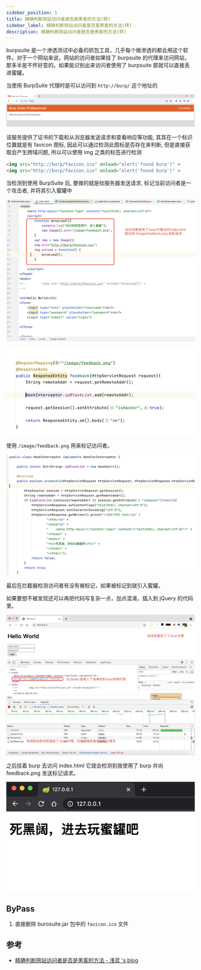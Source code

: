 ```yaml
---
sidebar_position: 1
title: 精确判断网站访问者是否是黑客的方法(转)
sidebar_label: 精确判断网站访问者是否是黑客的方法(转)
description: 精确判断网站访问者是否是黑客的方法(转)
---
```

burpsuite 是一个渗透测试中必备的抓包工具，几乎每个做渗透的都会用这个软件。对于一个网站来说，网站的访问者如果挂了 burpsuite 的代理来访问网站，那多半是不怀好意的。如果能识别出来访问者使用了 burpsuite 那就可以直接丢进蜜罐。

当使用 BurpSuite 代理时是可以访问到 `http://burp/` 这个地址的

![](https://raw.githubusercontent.com/Guardian-JTZ/Image/main/img/20240405225833.png)

该服务提供了证书的下载和从浏览器发送请求和查看响应等功能, 其其在一个标识位置就是有 favicon 图标, 因此可以通过检测此图标是否存在来判断, 但是直接获取会产生跨域问题, 所以可以使用 img 之类的标签进行检测

```html
<img src="http://burp/favicon.ico" onload="alert('found burp')" >
<img src="http://burp/favicon.ico" onload="alert('found burp')" >
```

当检测到使用 BurpSuite 后, 要做的就是给服务器发送请求, 标记当前访问者是一个攻击者, 并将其引入蜜罐中

![image.png](https://raw.githubusercontent.com/Guardian-JTZ/Image/main/img/20240405230647.png)

![image.png](https://raw.githubusercontent.com/Guardian-JTZ/Image/main/img/20240405230652.png)

使用 `/image/feedback.png` 用来标记访问者。

![image.png](https://raw.githubusercontent.com/Guardian-JTZ/Image/main/img/20240405230704.png)

最后在拦截器检测访问者有没有被标记，如果被标记到就引入蜜罐。

如果要想不被发现还可以再把代码写复杂一点，加点混淆，插入到 jQuery 的代码里。

![image.png](https://raw.githubusercontent.com/Guardian-JTZ/Image/main/img/20240405230720.png)

之后挂着 burp 去访问 index.html 它就会检测到我使用了 burp 并向 feedback.png 发送标记请求。

![image.png](https://raw.githubusercontent.com/Guardian-JTZ/Image/main/img/20240405230738.png)

## ByPass

1. 直接删除 burosuite.jar 包中的 `favicon.ico` 文件

## 参考

* [精确判断网站访问者是否是黑客的方法 - 浅蓝 &apos;s blog](https://b1ue.cn/archives/495.html "精确判断网站访问者是否是黑客的方法 - 浅蓝 's blog")